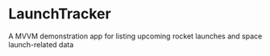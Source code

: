# LaunchTracker
A MVVM demonstration app for listing upcoming rocket launches and space launch-related data
